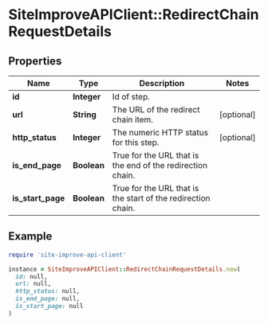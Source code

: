 # SiteImproveAPIClient::RedirectChainRequestDetails

## Properties

| Name | Type | Description | Notes |
| ---- | ---- | ----------- | ----- |
| **id** | **Integer** | Id of step. |  |
| **url** | **String** | The URL of the redirect chain item. | [optional] |
| **http_status** | **Integer** | The numeric HTTP status for this step. | [optional] |
| **is_end_page** | **Boolean** | True for the URL that is the end of the redirection chain. |  |
| **is_start_page** | **Boolean** | True for the URL that is the start of the redirection chain. |  |

## Example

```ruby
require 'site-improve-api-client'

instance = SiteImproveAPIClient::RedirectChainRequestDetails.new(
  id: null,
  url: null,
  http_status: null,
  is_end_page: null,
  is_start_page: null
)
```

